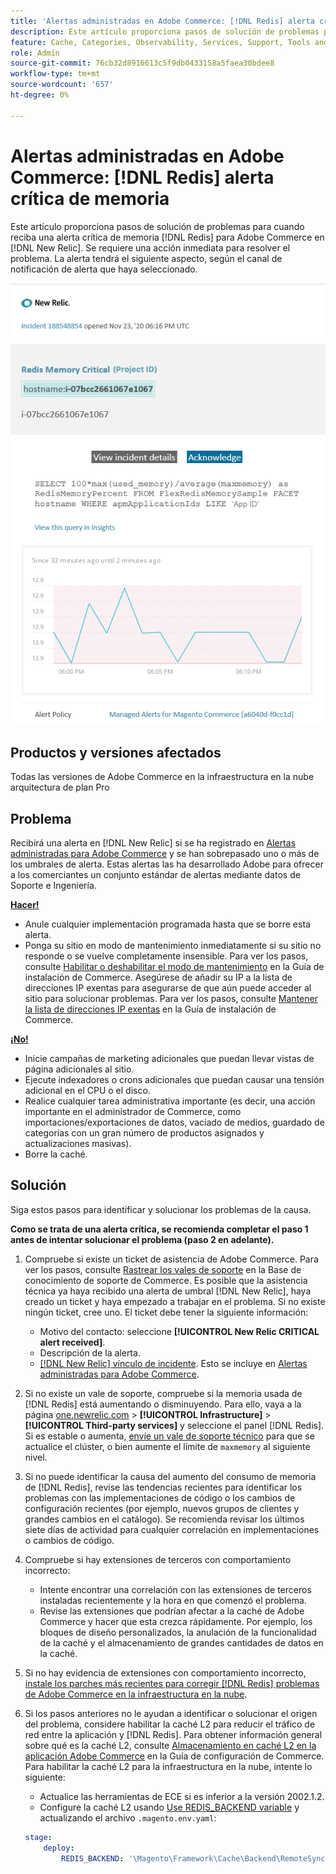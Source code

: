 ```yaml
---
title: 'Alertas administradas en Adobe Commerce: [!DNL Redis] alerta crítica de memoria'
description: Este artículo proporciona pasos de solución de problemas para cuando reciba una  [!DNL Redis] alerta crítica de memoria para Adobe Commerce en [!DNL New Relic]. Se requiere una acción inmediata para resolver el problema.
feature: Cache, Categories, Observability, Services, Support, Tools and External Services, Variables
role: Admin
source-git-commit: 76cb32d8916613c5f9db0433158a5faea30bdee8
workflow-type: tm+mt
source-wordcount: '657'
ht-degree: 0%

---
```



# Alertas administradas en Adobe Commerce: [!DNL Redis] alerta crítica de memoria

Este artículo proporciona pasos de solución de problemas para cuando reciba una alerta crítica de memoria [!DNL Redis] para Adobe Commerce en [!DNL New Relic]. Se requiere una acción inmediata para resolver el problema. La alerta tendrá el siguiente aspecto, según el canal de notificación de alerta que haya seleccionado.

![new_relic_redis_memory_critical.png](../../assets/managed-alerts/new_relic_redis_memory_critical.png)

## Productos y versiones afectados

Todas las versiones de Adobe Commerce en la infraestructura en la nube arquitectura de plan Pro

## Problema

Recibirá una alerta en [!DNL New Relic] si se ha registrado en [Alertas administradas para Adobe Commerce](managed-alerts-for-magento-commerce.md) y se han sobrepasado uno o más de los umbrales de alerta. Estas alertas las ha desarrollado Adobe para ofrecer a los comerciantes un conjunto estándar de alertas mediante datos de Soporte e Ingeniería.

**<u>Hacer!</u>**

* Anule cualquier implementación programada hasta que se borre esta alerta.
* Ponga su sitio en modo de mantenimiento inmediatamente si su sitio no responde o se vuelve completamente insensible. Para ver los pasos, consulte [Habilitar o deshabilitar el modo de mantenimiento](https://experienceleague.adobe.com/en/docs/commerce-operations/installation-guide/tutorials/maintenance-mode) en la Guía de instalación de Commerce. Asegúrese de añadir su IP a la lista de direcciones IP exentas para asegurarse de que aún puede acceder al sitio para solucionar problemas. Para ver los pasos, consulte [Mantener la lista de direcciones IP exentas](https://experienceleague.adobe.com/en/docs/commerce-operations/installation-guide/tutorials/maintenance-mode#maintain-the-list-of-exempt-ip-addresses) en la Guía de instalación de Commerce.

**<u>¡No!</u>**

* Inicie campañas de marketing adicionales que puedan llevar vistas de página adicionales al sitio.
* Ejecute indexadores o crons adicionales que puedan causar una tensión adicional en el CPU o el disco.
* Realice cualquier tarea administrativa importante (es decir, una acción importante en el administrador de Commerce, como importaciones/exportaciones de datos, vaciado de medios, guardado de categorías con un gran número de productos asignados y actualizaciones masivas).
* Borre la caché.

## Solución

Siga estos pasos para identificar y solucionar los problemas de la causa.

**Como se trata de una alerta crítica, se recomienda completar el paso 1 antes de intentar solucionar el problema (paso 2 en adelante).**

1. Compruebe si existe un ticket de asistencia de Adobe Commerce. Para ver los pasos, consulte [Rastrear los vales de soporte](https://experienceleague.adobe.com/en/docs/commerce-knowledge-base/kb/help-center-guide/magento-help-center-user-guide#track-support-case) en la Base de conocimiento de soporte de Commerce. Es posible que la asistencia técnica ya haya recibido una alerta de umbral [!DNL New Relic], haya creado un ticket y haya empezado a trabajar en el problema. Si no existe ningún ticket, cree uno. El ticket debe tener la siguiente información:

   * Motivo del contacto: seleccione **[!UICONTROL New Relic CRITICAL alert received]**.
   * Descripción de la alerta.
   * [[!DNL New Relic] vínculo de incidente](https://docs.newrelic.com/docs/alerts-applied-intelligence/new-relic-alerts/alert-incidents/view-violation-event-details-incidents/). Esto se incluye en [Alertas administradas para Adobe Commerce](managed-alerts-for-magento-commerce.md).

1. Si no existe un vale de soporte, compruebe si la memoria usada de [!DNL Redis] está aumentando o disminuyendo. Para ello, vaya a la página [one.newrelic.com](https://login.newrelic.com) > **[!UICONTROL Infrastructure]** > **[!UICONTROL Third-party services]** y seleccione el panel [!DNL Redis]. Si es estable o aumenta, [envíe un vale de soporte técnico](https://experienceleague.adobe.com/en/docs/commerce-knowledge-base/kb/help-center-guide/magento-help-center-user-guide#support-case) para que se actualice el clúster, o bien aumente el límite de `maxmemory` al siguiente nivel.
1. Si no puede identificar la causa del aumento del consumo de memoria de [!DNL Redis], revise las tendencias recientes para identificar los problemas con las implementaciones de código o los cambios de configuración recientes (por ejemplo, nuevos grupos de clientes y grandes cambios en el catálogo). Se recomienda revisar los últimos siete días de actividad para cualquier correlación en implementaciones o cambios de código.
1. Compruebe si hay extensiones de terceros con comportamiento incorrecto:

   * Intente encontrar una correlación con las extensiones de terceros instaladas recientemente y la hora en que comenzó el problema.
   * Revise las extensiones que podrían afectar a la caché de Adobe Commerce y hacer que esta crezca rápidamente. Por ejemplo, los bloques de diseño personalizados, la anulación de la funcionalidad de la caché y el almacenamiento de grandes cantidades de datos en la caché.

1. Si no hay evidencia de extensiones con comportamiento incorrecto, [instale los parches más recientes para corregir [!DNL Redis] problemas de Adobe Commerce en la infraestructura en la nube](https://experienceleague.adobe.com/en/docs/commerce-knowledge-base/kb/troubleshooting/miscellaneous/install-latest-patches-to-fix-magento-redis-issues).
1. Si los pasos anteriores no le ayudan a identificar o solucionar el origen del problema, considere habilitar la caché L2 para reducir el tráfico de red entre la aplicación y [!DNL Redis]. Para obtener información general sobre qué es la caché L2, consulte [Almacenamiento en caché L2 en la aplicación Adobe Commerce](https://experienceleague.adobe.com/en/docs/commerce-operations/configuration-guide/cache/level-two-cache) en la Guía de configuración de Commerce. Para habilitar la caché L2 para la infraestructura en la nube, intente lo siguiente:

   * Actualice las herramientas de ECE si es inferior a la versión 2002.1.2.
   * Configure la caché L2 usando [Use REDIS\_BACKEND variable](https://experienceleague.adobe.com/en/docs/commerce-on-cloud/user-guide/configure/env/stage/variables-deploy#redis_backend) y actualizando el archivo `.magento.env.yaml`:

   ```yaml
   stage:
       deploy:
           REDIS_BACKEND: '\Magento\Framework\Cache\Backend\RemoteSynchronizedCache'
   ```
